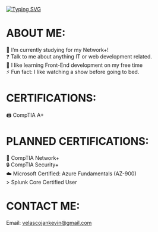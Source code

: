 [![Typing SVG](https://readme-typing-svg.demolab.com?font=Fira+Code&weight=600&size=24&pause=1000&color=36F75A&width=435&lines=Hi%2C+I'm+J.K.!;Welcome+to+my+profile!+%3AD)](https://git.io/typing-svg)
  
# ABOUT ME:
🌱 I’m currently studying for my Network+!<br>❓ Talk to me about anything IT or web development related.<br>🚀 I like learning Front-End development on my free time  <br>⚡ Fun fact: I like watching a show before going to bed.  

# CERTIFICATIONS:
🖨️ CompTIA A+

# PLANNED CERTIFICATIONS:
📶 CompTIA Network+<br> 🔒 CompTIA Security+<br> ☁️ Microsoft Certified: Azure Fundamentals (AZ-900)<br> > Splunk Core Certified User 

# CONTACT ME:
Email: velascojankevin@gmail.com



